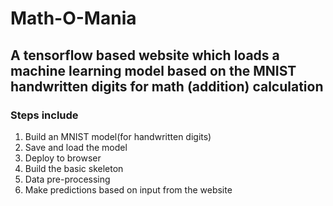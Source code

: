 # Math-O-Mania

## A tensorflow based website which loads a machine learning model based on the MNIST handwritten digits for math (addition) calculation

### Steps include

1. Build an MNIST model(for handwritten digits)
2. Save and load the model
3. Deploy to browser
4. Build the basic skeleton
5. Data pre-processing
6. Make predictions based on input from the website
